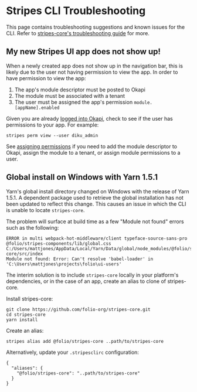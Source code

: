 # Stripes CLI Troubleshooting

This page contains troubleshooting suggestions and known issues for the CLI.  Refer to [stripes-core's troubleshooting guide](https://github.com/folio-org/stripes-core/blob/master/doc/troubleshooting.md) for more.


## My new Stripes UI app does not show up!

When a newly created app does not show up in the navigation bar, this is likely due to the user not having permission to view the app.  In order to have permission to view the app:
  1. The app's module descriptor must be posted to Okapi
  2. The module must be associated with a tenant
  3. The user must be assigned the app's permission `module.[appName].enabled`

Given you are already [logged into Okapi](./commands.md#okapi-login-command), check to see if the user has permissions to your app.  For example:
```
stripes perm view --user diku_admin
```

See [assigning permissions](./commands.md#perm-assign-command) if you need to add the module descriptor to Okapi, assign the module to a tenant, or assign module permissions to a user.


## Global install on Windows with Yarn 1.5.1

Yarn's global install directory changed on Windows with the release of Yarn 1.5.1.  A dependent package used to retrieve the global installation has not been updated to reflect this change.  This causes an issue in which the CLI is unable to locate `stripes-core`.

The problem will surface at build time as a few "Module not found" errors such as the following:
```
ERROR in multi webpack-hot-middleware/client typeface-source-sans-pro @folio/stripes-components/lib/global.css C:/Users/mattjones/AppData/Local/Yarn/Data/global/node_modules/@folio/stripes-core/src/index
Module not found: Error: Can't resolve 'babel-loader' in 'C:\Users\mattjones\projects\folio\ui-users'
```

The interim solution is to include `stripes-core` locally in your platform's dependencies, or in the case of an app, create an alias to clone of stripes-core.

Install stripes-core:
```
git clone https://github.com/folio-org/stripes-core.git
cd stripes-core
yarn install
```

Create an alias:
```
stripes alias add @folio/stripes-core ..path/to/stripes-core
```

Alternatively, update your `.stripesclirc` configuration:
```
{
  "aliases": {
    "@folio/stripes-core": "..path/to/stripes-core"
  }
}
```
